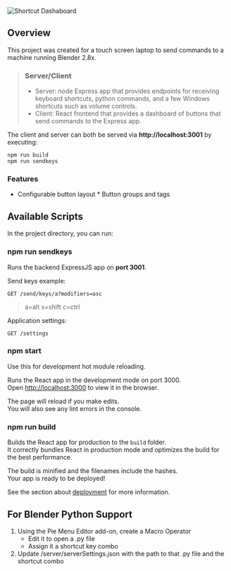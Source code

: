 
![Shortcut Dashaboard](https://github.com/illogical/ShortcutDashboardNode/tree/master/screenshots/2020-08-02-ShortcutDashboard.png)

## Overview
This project was created for a touch screen laptop to send commands to a machine running Blender 2.8x.

> ### Server/Client
> * Server: node Express app that provides endpoints for receiving keyboard shortcuts, python commands, and a few Windows shortcuts such as volume controls.
> * Client: React frontend that provides a dashboard of buttons that send commands to the Express app.

The client and server can both be served via __http://localhost:3001__ by executing: 
```
npm run build
npm run sendkeys
```

### Features
* Configurable button layout
      * Button groups and tags

## Available Scripts

In the project directory, you can run:

### npm run sendkeys

Runs the backend ExpressJS app on __port 3001__.

Send keys example:
```
GET /send/keys/a?modifiers=asc
```

> a=alt
> s=shift
> c=ctrl

Application settings:
```
GET /settings
```

### npm start

Use this for development hot module reloading.

Runs the React app in the development mode on port 3000.<br />
Open [http://localhost:3000](http://localhost:3000) to view it in the browser.

The page will reload if you make edits.<br />
You will also see any lint errors in the console.

### npm run build

Builds the React app for production to the `build` folder.<br />
It correctly bundles React in production mode and optimizes the build for the best performance.

The build is minified and the filenames include the hashes.<br />
Your app is ready to be deployed!

See the section about [deployment](https://facebook.github.io/create-react-app/docs/deployment) for more information.

## For Blender Python Support
1. Using the Pie Menu Editor add-on, create a Macro Operator
    * Edit it to open a .py file
    * Assign it a shortcut key combo
2. Update /server/serverSettings.json with the path to that .py file and the shortcut combo
